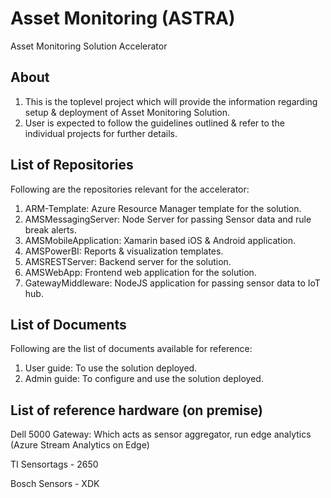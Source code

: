 # Asset Monitoring (ASTRA)
Asset Monitoring Solution Accelerator

## About
1) This is the toplevel project which will provide the information regarding setup & deployment of Asset Monitoring Solution.
2) User is expected to follow the guidelines outlined & refer to the individual projects for further details.

## List of Repositories
Following are the repositories relevant for the accelerator:

1) ARM-Template: Azure Resource Manager template for the solution.
2) AMSMessagingServer: Node Server for passing Sensor data and rule break alerts.
3) AMSMobileApplication: Xamarin based iOS & Android application.
4) AMSPowerBI: Reports & visualization templates.
5) AMSRESTServer: Backend server for the solution.
6) AMSWebApp: Frontend web application for the solution.
7) GatewayMiddleware: NodeJS application for passing sensor data to IoT hub.

## List of Documents
Following are the list of documents available for reference:

1) User guide: To use the solution deployed.
2) Admin guide: To configure and use the solution deployed.

## List of reference hardware (on premise)

Dell 5000 Gateway: Which acts as sensor aggregator, run edge analytics (Azure Stream Analytics on Edge)

TI Sensortags - 2650

Bosch Sensors - XDK
